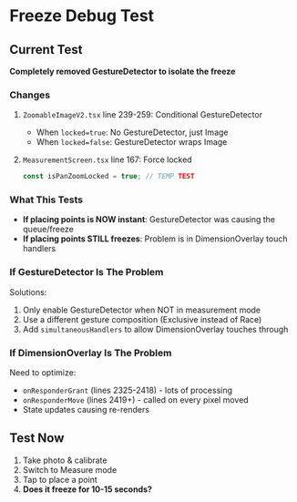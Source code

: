 # Freeze Debug Test

## Current Test
**Completely removed GestureDetector to isolate the freeze**

### Changes
1. `ZoomableImageV2.tsx` line 239-259: Conditional GestureDetector
   - When `locked=true`: No GestureDetector, just Image
   - When `locked=false`: GestureDetector wraps Image

2. `MeasurementScreen.tsx` line 167: Force locked
   ```typescript
   const isPanZoomLocked = true; // TEMP TEST
   ```

### What This Tests
- **If placing points is NOW instant**: GestureDetector was causing the queue/freeze
- **If placing points STILL freezes**: Problem is in DimensionOverlay touch handlers

### If GestureDetector Is The Problem
Solutions:
1. Only enable GestureDetector when NOT in measurement mode
2. Use a different gesture composition (Exclusive instead of Race)
3. Add `simultaneousHandlers` to allow DimensionOverlay touches through

### If DimensionOverlay Is The Problem
Need to optimize:
- `onResponderGrant` (lines 2325-2418) - lots of processing
- `onResponderMove` (lines 2419+) - called on every pixel moved
- State updates causing re-renders

## Test Now
1. Take photo & calibrate
2. Switch to Measure mode
3. Tap to place a point
4. **Does it freeze for 10-15 seconds?**
